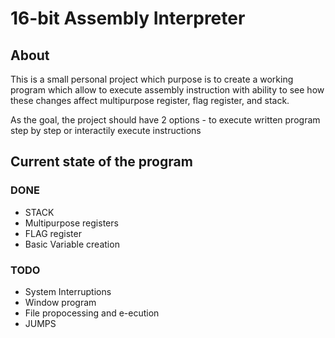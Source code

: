 # 16-bit Assembly Interpreter
## About
This is a small personal project which purpose is to create a working program which allow to execute assembly instruction with ability to see how these changes affect multipurpose register, flag register, and stack.

As the goal, the project should have 2 options - to execute written program step by step or interactily execute instructions

## Current state of the program
### DONE
- STACK
- Multipurpose registers
- FLAG register
- Basic Variable creation

### TODO
- System Interruptions
- Window program
- File propocessing and e-ecution
- JUMPS
